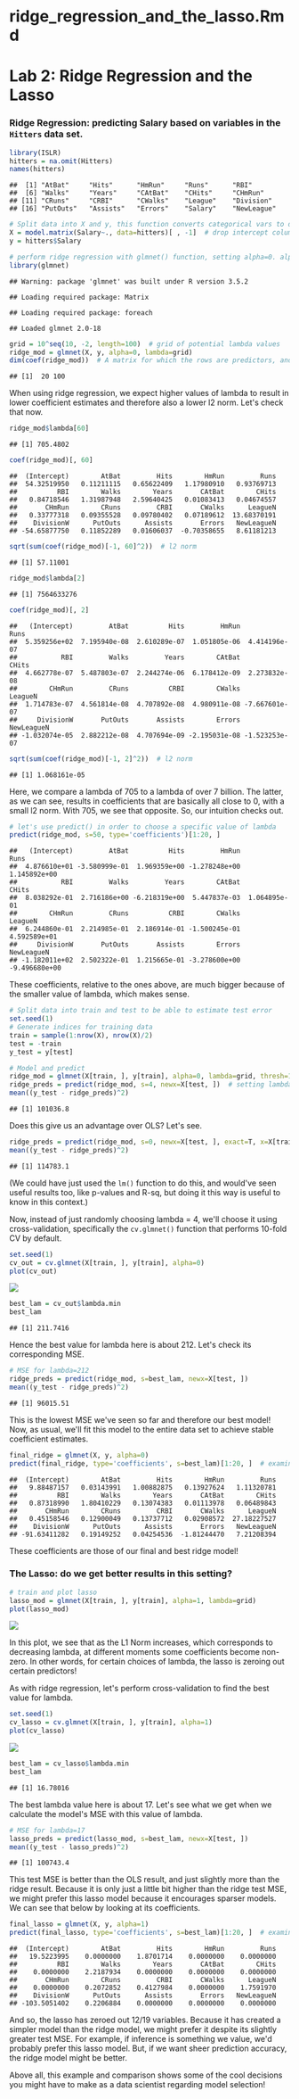 ridge\_regression\_and\_the\_lasso.Rmd
================

Lab 2: Ridge Regression and the Lasso
=====================================

### Ridge Regression: predicting Salary based on variables in the `Hitters` data set.

``` r
library(ISLR)
hitters = na.omit(Hitters)
names(hitters)
```

    ##  [1] "AtBat"     "Hits"      "HmRun"     "Runs"      "RBI"      
    ##  [6] "Walks"     "Years"     "CAtBat"    "CHits"     "CHmRun"   
    ## [11] "CRuns"     "CRBI"      "CWalks"    "League"    "Division" 
    ## [16] "PutOuts"   "Assists"   "Errors"    "Salary"    "NewLeague"

``` r
# Split data into X and y, this function converts categorical vars to dummy vars
X = model.matrix(Salary~., data=hitters)[ , -1]  # drop intercept column
y = hitters$Salary

# perform ridge regression with glmnet() function, setting alpha=0. alpha=1 performs lasso
library(glmnet)
```

    ## Warning: package 'glmnet' was built under R version 3.5.2

    ## Loading required package: Matrix

    ## Loading required package: foreach

    ## Loaded glmnet 2.0-18

``` r
grid = 10^seq(10, -2, length=100)  # grid of potential lambda values
ridge_mod = glmnet(X, y, alpha=0, lambda=grid)
dim(coef(ridge_mod))  # A matrix for which the rows are predictors, and the columns are values of lambda. The entries are the corresponding coefficient estimates
```

    ## [1]  20 100

When using ridge regression, we expect higher values of lambda to result in lower coefficient estimates and therefore also a lower l2 norm. Let's check that now.

``` r
ridge_mod$lambda[60]
```

    ## [1] 705.4802

``` r
coef(ridge_mod)[, 60]
```

    ##  (Intercept)        AtBat         Hits        HmRun         Runs 
    ##  54.32519950   0.11211115   0.65622409   1.17980910   0.93769713 
    ##          RBI        Walks        Years       CAtBat        CHits 
    ##   0.84718546   1.31987948   2.59640425   0.01083413   0.04674557 
    ##       CHmRun        CRuns         CRBI       CWalks      LeagueN 
    ##   0.33777318   0.09355528   0.09780402   0.07189612  13.68370191 
    ##    DivisionW      PutOuts      Assists       Errors   NewLeagueN 
    ## -54.65877750   0.11852289   0.01606037  -0.70358655   8.61181213

``` r
sqrt(sum(coef(ridge_mod)[-1, 60]^2))  # l2 norm
```

    ## [1] 57.11001

``` r
ridge_mod$lambda[2]
```

    ## [1] 7564633276

``` r
coef(ridge_mod)[, 2]
```

    ##   (Intercept)         AtBat          Hits         HmRun          Runs 
    ##  5.359256e+02  7.195940e-08  2.610289e-07  1.051805e-06  4.414196e-07 
    ##           RBI         Walks         Years        CAtBat         CHits 
    ##  4.662778e-07  5.487803e-07  2.244274e-06  6.178412e-09  2.273832e-08 
    ##        CHmRun         CRuns          CRBI        CWalks       LeagueN 
    ##  1.714783e-07  4.561814e-08  4.707892e-08  4.980911e-08 -7.667601e-07 
    ##     DivisionW       PutOuts       Assists        Errors    NewLeagueN 
    ## -1.032074e-05  2.882212e-08  4.707694e-09 -2.195031e-08 -1.523253e-07

``` r
sqrt(sum(coef(ridge_mod)[-1, 2]^2))  # l2 norm
```

    ## [1] 1.068161e-05

Here, we compare a lambda of 705 to a lambda of over 7 billion. The latter, as we can see, results in coefficients that are basically all close to 0, with a small l2 norm. With 705, we see that opposite. So, our intuition checks out.

``` r
# let's use predict() in order to choose a specific value of lambda
predict(ridge_mod, s=50, type='coefficients')[1:20, ]
```

    ##   (Intercept)         AtBat          Hits         HmRun          Runs 
    ##  4.876610e+01 -3.580999e-01  1.969359e+00 -1.278248e+00  1.145892e+00 
    ##           RBI         Walks         Years        CAtBat         CHits 
    ##  8.038292e-01  2.716186e+00 -6.218319e+00  5.447837e-03  1.064895e-01 
    ##        CHmRun         CRuns          CRBI        CWalks       LeagueN 
    ##  6.244860e-01  2.214985e-01  2.186914e-01 -1.500245e-01  4.592589e+01 
    ##     DivisionW       PutOuts       Assists        Errors    NewLeagueN 
    ## -1.182011e+02  2.502322e-01  1.215665e-01 -3.278600e+00 -9.496680e+00

These coefficients, relative to the ones above, are much bigger because of the smaller value of lambda, which makes sense.

``` r
# Split data into train and test to be able to estimate test error
set.seed(1)
# Generate indices for training data
train = sample(1:nrow(X), nrow(X)/2)
test = -train
y_test = y[test]

# Model and predict
ridge_mod = glmnet(X[train, ], y[train], alpha=0, lambda=grid, thresh=1e-12)
ridge_preds = predict(ridge_mod, s=4, newx=X[test, ])  # setting lambda=4 like the book
mean((y_test - ridge_preds)^2)
```

    ## [1] 101036.8

Does this give us an advantage over OLS? Let's see.

``` r
ridge_preds = predict(ridge_mod, s=0, newx=X[test, ], exact=T, x=X[train, ], y=y[train])  # setting lambda=0 and exact=T to achieve OLS
mean((y_test - ridge_preds)^2)
```

    ## [1] 114783.1

(We could have just used the `lm()` function to do this, and would've seen useful results too, like p-values and R-sq, but doing it this way is useful to know in this context.)

Now, instead of just randomly choosing lambda = 4, we'll choose it using cross-validation, specifically the `cv.glmnet()` function that performs 10-fold CV by default.

``` r
set.seed(1)
cv_out = cv.glmnet(X[train, ], y[train], alpha=0)
plot(cv_out)
```

![](ridge_regression_and_the_lasso_files/figure-markdown_github/unnamed-chunk-7-1.png)

``` r
best_lam = cv_out$lambda.min
best_lam
```

    ## [1] 211.7416

Hence the best value for lambda here is about 212. Let's check its corresponding MSE.

``` r
# MSE for lambda=212
ridge_preds = predict(ridge_mod, s=best_lam, newx=X[test, ])
mean((y_test - ridge_preds)^2)
```

    ## [1] 96015.51

This is the lowest MSE we've seen so far and therefore our best model! Now, as usual, we'll fit this model to the entire data set to achieve stable coefficient estimates.

``` r
final_ridge = glmnet(X, y, alpha=0)
predict(final_ridge, type='coefficients', s=best_lam)[1:20, ]  # examine coeffs
```

    ##  (Intercept)        AtBat         Hits        HmRun         Runs 
    ##   9.88487157   0.03143991   1.00882875   0.13927624   1.11320781 
    ##          RBI        Walks        Years       CAtBat        CHits 
    ##   0.87318990   1.80410229   0.13074383   0.01113978   0.06489843 
    ##       CHmRun        CRuns         CRBI       CWalks      LeagueN 
    ##   0.45158546   0.12900049   0.13737712   0.02908572  27.18227527 
    ##    DivisionW      PutOuts      Assists       Errors   NewLeagueN 
    ## -91.63411282   0.19149252   0.04254536  -1.81244470   7.21208394

These coefficients are those of our final and best ridge model!

### The Lasso: do we get better results in this setting?

``` r
# train and plot lasso
lasso_mod = glmnet(X[train, ], y[train], alpha=1, lambda=grid)
plot(lasso_mod)
```

![](ridge_regression_and_the_lasso_files/figure-markdown_github/unnamed-chunk-10-1.png)

In this plot, we see that as the L1 Norm increases, which corresponds to decreasing lambda, at different moments some coefficients become non-zero. In other words, for certain choices of lambda, the lasso is zeroing out certain predictors!

As with ridge regression, let's perform cross-validation to find the best value for lambda.

``` r
set.seed(1)
cv_lasso = cv.glmnet(X[train, ], y[train], alpha=1)
plot(cv_lasso)
```

![](ridge_regression_and_the_lasso_files/figure-markdown_github/unnamed-chunk-11-1.png)

``` r
best_lam = cv_lasso$lambda.min
best_lam
```

    ## [1] 16.78016

The best lambda value here is about 17. Let's see what we get when we calculate the model's MSE with this value of lambda.

``` r
# MSE for lambda=17
lasso_preds = predict(lasso_mod, s=best_lam, newx=X[test, ])
mean((y_test - lasso_preds)^2)
```

    ## [1] 100743.4

This test MSE is better than the OLS result, and just slightly more than the ridge result. Because it is only just a little bit higher than the ridge test MSE, we might prefer this lasso model because it encourages sparser models. We can see that below by looking at its coefficients.

``` r
final_lasso = glmnet(X, y, alpha=1)
predict(final_lasso, type='coefficients', s=best_lam)[1:20, ]  # examine coeffs
```

    ##  (Intercept)        AtBat         Hits        HmRun         Runs 
    ##   19.5223995    0.0000000    1.8701714    0.0000000    0.0000000 
    ##          RBI        Walks        Years       CAtBat        CHits 
    ##    0.0000000    2.2187934    0.0000000    0.0000000    0.0000000 
    ##       CHmRun        CRuns         CRBI       CWalks      LeagueN 
    ##    0.0000000    0.2072852    0.4127984    0.0000000    1.7591970 
    ##    DivisionW      PutOuts      Assists       Errors   NewLeagueN 
    ## -103.5051402    0.2206884    0.0000000    0.0000000    0.0000000

And so, the lasso has zeroed out 12/19 variables. Because it has created a simpler model than the ridge model, we might prefer it despite its slightly greater test MSE. For example, if inference is something we value, we'd probably prefer this lasso model. But, if we want sheer prediction accuracy, the ridge model might be better.

Above all, this example and comparison shows some of the cool decisions you might have to make as a data scientist regarding model selection!
